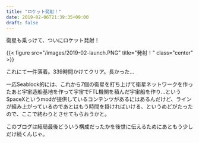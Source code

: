 ```yaml
---
title: "ロケット発射！"
date: 2019-02-06T21:39:35+09:00
draft: false
---
```

衛星も乗っけて、ついにロケット発射！

{{< figure src="/images/2019-02-launch.PNG" title="発射！" class="center" >}}

<!--more-->

これにて一件落着。339時間かけてクリア。長かった…


一応Seablock的には、これから7個の衛星を打ち上げて衛星ネットワークを作ったあと宇宙造船基地を作って宇宙でFTL機関を積んだ宇宙船を作り…というSpaceXというmodが提供しているコンテンツがあるにはあるんだけど、ラインが組み上がっているのであとはもう時間を掛ければいける、というめどがたったので、ここで終わりとさせてもらおうかと。

このブログは結局最後どういう構成だったかを後世に伝えるためにあともう少しだけ続くんじゃ。
